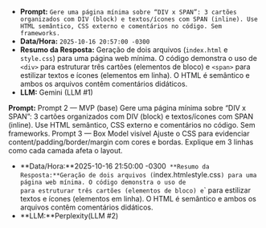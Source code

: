 - **Prompt:** `Gere uma página mínima sobre “DIV x SPAN”: 3 cartões organizados com DIV (block) e textos/ícones com SPAN (inline). Use HTML semântico, CSS externo e comentários no código. Sem frameworks.`
- **Data/Hora:** `2025-10-16 20:57:00 -0300`
- **Resumo da Resposta:** Geração de dois arquivos (`index.html` e `style.css`) para uma página web mínima. O código demonstra o uso de `<div>` para estruturar três cartões (elementos de bloco) e `<span>` para estilizar textos e ícones (elementos em linha). O HTML é semântico e ambos os arquivos contêm comentários didáticos.
- **LLM:** Gemini (LLM #1)

**Prompt:** Prompt 2 — MVP (base)
Gere uma página mínima sobre “DIV x SPAN”: 3 cartões organizados com DIV (block) e textos/ícones com SPAN (inline). Use HTML semântico, CSS externo e comentários no código. Sem frameworks.
Prompt 3 — Box Model visível
Ajuste o CSS para evidenciar content/padding/border/margin com cores e bordas. Explique em 3 linhas como cada camada afeta o layout.
- **Data/Hora:**2025-10-16 21:50:00 -0300`
 **Resumo da Resposta:**Geração de dois arquivos (`index.html` e `style.css`) para uma página web mínima. O código demonstra o uso de `<div>` para estruturar três cartões (elementos de bloco) e `<span>` para estilizar textos e ícones (elementos em linha). O HTML é semântico e ambos os arquivos contêm comentários didáticos.
 - **LLM:**Perplexity(LLM #2)